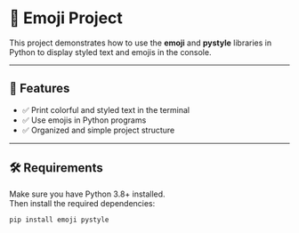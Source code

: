 # 🚀 Emoji Project

This project demonstrates how to use the **emoji** and **pystyle** libraries in Python to display styled text and emojis in the console.

---

## 📌 Features
- ✅ Print colorful and styled text in the terminal  
- ✅ Use emojis in Python programs  
- ✅ Organized and simple project structure  

---

## 🛠️ Requirements
Make sure you have Python 3.8+ installed.  
Then install the required dependencies:

```bash
pip install emoji pystyle
